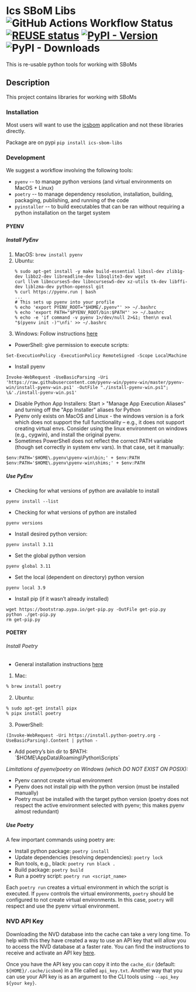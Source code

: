 <!--
   SPDX-FileCopyrightText: 2024 ICS inc.
   SPDX-License-Identifier: CC-BY-SA-4.0
-->

Ics SBoM Libs ![GitHub Actions Workflow Status](https://img.shields.io/github/actions/workflow/status/integratedcomputersolutions/ics-sbom-libs/build.yml) [![REUSE status](https://api.reuse.software/badge/github.com/integratedcomputersolutions/ics-sbom-libs)](https://api.reuse.software/info/github.com/integratedcomputersolutions/ics-sbom-libs) [![PyPI - Version](https://img.shields.io/pypi/v/ics_sbom_libs)](https://pypi.org/project/ics-sbom-libs/) ![PyPI - Downloads](https://img.shields.io/pypi/dm/ics-sbom-libs)
===
This is re-usable python tools for working with SBoMs

## Description
This project contains libraries for working with SBoMs

### Installation
 Most users will want to use the [icsbom](https://github.com/integratedcomputersolutions/icsbom) application and not these libraries directly.

 Package are on pypi `pip install ics-sbom-libs`


### Development

We suggest a workflow involving the following tools:
- `pyenv` -- to manage python versions (and virtual environments on MacOS + Linux)
- `poetry` -- to manage dependency resolution, installation, building, packaging, publishing, and running of the code
- `pyinstaller` -- to build executables that can be ran without requiring a python installation on the target system

#### PYENV

##### Install PyEnv

1. MacOS: ``brew install pyenv``
2. Ubuntu:
   ```
   % sudo apt-get install -y make build-essential libssl-dev zlib1g-dev libbz2-dev libreadline-dev libsqlite3-dev wget
   curl llvm libncurses5-dev libncursesw5-dev xz-utils tk-dev libffi-dev liblzma-dev python-openssl git
   % curl https://pyenv.run | bash
   ...
   # This sets up pyenv into your profile
   % echo 'export PYENV_ROOT="$HOME/.pyenv"' >> ~/.bashrc
   % echo 'export PATH="$PYENV_ROOT/bin:$PATH"' >> ~/.bashrc
   % echo -e 'if command -v pyenv 1>/dev/null 2>&1; then\n eval "$(pyenv init -)"\nfi' >> ~/.bashrc
   ```
3. Windows: Follow instructions [here](https://github.com/pyenv-win/pyenv-win)
- PowerShell: give permission to execute scripts:
```
Set-ExecutionPolicy -ExecutionPolicy RemoteSigned -Scope LocalMachine
```
- Install pyenv
```
Invoke-WebRequest -UseBasicParsing -Uri 'https://raw.githubusercontent.com/pyenv-win/pyenv-win/master/pyenv-win/install-pyenv-win.ps1' -OutFile "./install-pyenv-win.ps1"; \&'./install-pyenv-win.ps1'
```
- Disable Python App Installers: Start > "Manage App Execution Aliases" and turning off the "App Installer" aliases for Python
- Pyenv only exists on MacOS and Linux - the windows version is a fork which does not support the full functionality – e.g., it does not support creating virtual envs. Consider using the linux environment on windows (e.g., cygwin), and install the original pyenv.
- Sometimes PowerShell does not reflect the correct PATH variable (though set correctly in system env vars). In that case, set it manually:
```
$env:PATH='$HOME\.pyenv\pyenv-win\bin;' + $env:PATH
$env:PATH='$HOME\.pyenv\pyenv-win\shims;' + $env:PATH
```

##### Use PyEnv

- Checking for what versions of python are available to install
```
pyenv install --list
```

- Checking for what versions of python are installed
```
pyenv versions
```

- Install desired python version:
```
pyenv install 3.11
```

- Set the global python version
```
pyenv global 3.11
```

- Set the local (dependent on directory) python version
```
pyenv local 3.9
```

- Install pip (if it wasn’t already installed)
```
wget https://bootstrap.pypa.io/get-pip.py -OutFile get-pip.py
python ./get-pip.py
rm get-pip.py
```

#### POETRY

###### Install Poetry

- General installation instructions [here](https://lucasrla.github.io/python-on-macos/poetry.html#install-poetry-via-pipx)

1. Mac:
```bash
% brew install poetry
```
2. Ubuntu:
```bash
% sudo apt-get install pipx
% pipx install poetry
```

3. PowerShell:
```
(Invoke-WebRequest -Uri https://install.python-poetry.org -UseBasicParsing).Content | python -
```
- Add poetry’s bin dir to $PATH: `$HOME\AppData\Roaming\Python\Scripts`

_Limitations of pyenv/poetry on Windows (which DO NOT EXIST ON POSIX):_

- Pyenv cannot create virtual environment
- Pyenv does not install pip with the python version (must be installed manually)
- Poetry must be installed with the target python version (poetry does not respect the active environment selected with pyenv; this makes pyenv almost redundant)

##### Use Poetry

A few important commands using poetry are:

- Install python package: `poetry install`
- Update dependencies (resolving dependencies): `poetry lock`
- Run tools, e.g., black: `poetry run black .`
- Build package: `poetry build`
- Run a poetry script: `poetry run <script_name>`

Each `poetry run` creates a virtual environment in which the script is executed. If `pyenv` controls the virtual environments,
`poetry` should be configured to not create virtual environments. In this case, `poetry` will respect and use the pyenv virtual environment.


### NVD API Key
Downloading the NVD database into the cache can take a very long time.  To help with this they have created a way to use
an API key that will allow you to access the NVD database at a faster rate.  You can find the instructions to receive and
activate an API key [here](https://nvd.nist.gov/developers/request-an-api-key).

Once you have the API key you can copy it into the `cache_dir` (default: `${HOME}/.cache/icsbom`) in a file called `api_key.txt`.
Another way that you can use your API key is as an argument to the CLI tools using `--api_key ${your key}`.

